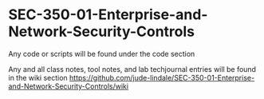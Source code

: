 # SEC-350-01-Enterprise-and-Network-Security-Controls
Any code or scripts will be found under the code section

Any and all class notes, tool notes, and lab techjournal entries will be found in the wiki section https://github.com/jude-lindale/SEC-350-01-Enterprise-and-Network-Security-Controls/wiki
